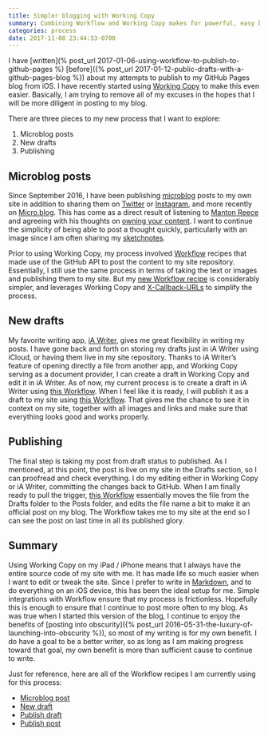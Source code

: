 ```yaml
---
title: Simpler blogging with Working Copy
summary: Combining Workflow and Working Copy makes for powerful, easy blogging from iOS with a GitHub Pages blog
categories: process
date: 2017-11-08 23:44:53-0700
---
```


I have [written](% post_url 2017-01-06-using-workflow-to-publish-to-github-pages %) [before]({% post_url 2017-01-12-public-drafts-with-a-github-pages-blog %}) about my attempts to publish to my GitHub Pages blog from iOS. I have recently started using [Working Copy](https://workingcopyapp.com/) to make this even easier. Basically, I am trying to remove all of my excuses in the hopes that I will be more diligent in posting to my blog.

There are three pieces to my new process that I want to explore:

1. Microblog posts
2. New drafts
3. Publishing

## Microblog posts
Since September 2016, I have been publishing [microblog](/microblog) posts to my own site in addition to sharing them on [Twitter](https://twitter.com/bsndesign) or [Instagram](https://instagram.com/sketchnotable), and more recently on [Micro.blog](https://micro.blog/bsn). This has come as a direct result of listening to [Manton Reece](http://manton.org) and agreeing with his thoughts on [owning your content](http://www.manton.org/2017/02/owning-your-content-matters-right-now.html). I want to continue the simplicity of being able to post a thought quickly, particularly with an image since I am often sharing my [sketchnotes](/categories/sketchnotes).

Prior to using Working Copy, my process involved [Workflow]( ) recipes that made use of the GitHub API to post the content to my site repository. Essentially, I still use the same process in terms of taking the text or images and publishing them to my site. But my [new Workflow recipe]( ) is considerably simpler, and leverages Working Copy and [X-Callback-URLs](http://x-callback-url.com/) to simplify the process.

## New drafts
My favorite writing app, [iA Writer](https://ia.net/writer/), gives me great flexibility in writing my posts. I have gone back and forth on storing my drafts just in iA Writer using iCloud, or having them live in my site repository. Thanks to iA Writer’s feature of opening directly a file from another app, and Working Copy serving as a document provider, I can create a draft in Working Copy and edit it in iA Writer. As of now, my current process is to create a draft in iA Writer using [this Workflow]( ). When I feel like it is ready, I will publish it as a draft to my site using [this Workflow]( ). That gives me the chance to see it in context on my site, together with all images and links and make sure that everything looks good and works properly.

## Publishing
The final step is taking my post from draft status to published. As I mentioned, at this point, the post is live on my site in the Drafts section, so I can proofread and check everything. I do my editing either in Working Copy or iA Writer, committing the changes back to GitHub. When I am finally ready to pull the trigger, [this Workflow]( ) essentially moves the file from the Drafts folder to the Posts folder, and edits the file name a bit to make it an official post on my blog. The Workflow takes me to my site at the end so I can see the post on last time in all its published glory.

## Summary
Using Working Copy on my iPad / iPhone means that I always have the entire source code of my site with me. It has made life so much easier when I want to edit or tweak the site. Since I prefer to write in [Markdown](https://en.wikipedia.org/wiki/Markdown), and to do everything on an iOS device, this has been the ideal setup for me. Simple integrations with Workflow ensure that my process is frictionless. Hopefully this is enough to ensure that I continue to post more often to my blog. As was true when I started this version of the blog, I continue to enjoy the benefits of [posting into obscurity]({% post_url 2016-05-31-the-luxury-of-launching-into-obscurity %}), so most of my writing is for my own benefit. I do have a goal to be a better writer, so as long as I am making progress toward that goal, my own benefit is more than sufficient cause to continue to write.

Just for reference, here are all of the Workflow recipes I am currently using for this process:

- [Microblog post]( )
- [New draft]( )
- [Publish draft]( )
- [Publish post]( )
